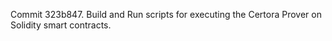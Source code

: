 Commit 323b847.                    Build and Run scripts for executing the Certora Prover on Solidity smart contracts.